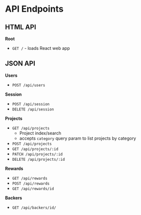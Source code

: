 # API Endpoints

## HTML API

**Root**
* `GET /` - loads React web app

## JSON API
**Users**
* `POST /api/users`

**Session**
* `POST /api/session`
* `DELETE /api/session`

**Projects**
* `GET /api/projects`
  * Project index/search
  * accepts `category` query param to list projects by category
* `POST /api/projects`
* `GET /api/projects/:id`
* `PATCH /api/projects/:id`
* `DELETE /api/projects/:id`

**Rewards**
* `GET /api/rewards`
* `POST /api/rewards`
* `GET /api/rewards/id`

**Backers**
* `GET /api/backers/id/`
